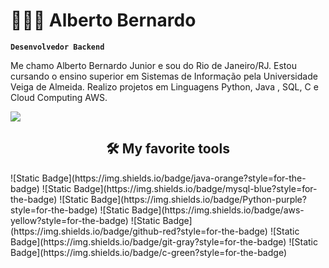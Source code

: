 # 👩🏻‍💻 Alberto Bernardo

**`Desenvolvedor Backend`**

Me chamo Alberto Bernardo Junior e sou do Rio de Janeiro/RJ.
Estou cursando o ensino superior em Sistemas de Informação pela Universidade Veiga de Almeida. Realizo projetos em Linguagens Python, Java , SQL, C e Cloud Computing AWS.

<div> 
  <a href="https://www.linkedin.com/in/albertobernjr/" target="_blank"><img src="https://img.shields.io/badge/-LinkedIn-%230077B5?style=for-the-badge&logo=linkedin&logoColor=white" target="_blank"></a> 
  
</div>

##
<h2 align="center"> 🛠️ My favorite tools </h2>
  ![Static Badge](https://img.shields.io/badge/java-orange?style=for-the-badge)
  ![Static Badge](https://img.shields.io/badge/mysql-blue?style=for-the-badge)
  ![Static Badge](https://img.shields.io/badge/Python-purple?style=for-the-badge)
  ![Static Badge](https://img.shields.io/badge/aws-yellow?style=for-the-badge)
  ![Static Badge](https://img.shields.io/badge/github-red?style=for-the-badge)
  ![Static Badge](https://img.shields.io/badge/git-gray?style=for-the-badge)
  ![Static Badge](https://img.shields.io/badge/c-green?style=for-the-badge)


